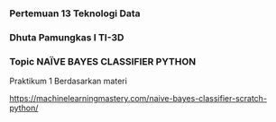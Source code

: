 ### Pertemuan 13 Teknologi Data 

### Dhuta Pamungkas I TI-3D

### Topic NAÏVE BAYES CLASSIFIER PYTHON

Praktikum 1 Berdasarkan materi 

https://machinelearningmastery.com/naive-bayes-classifier-scratch-python/